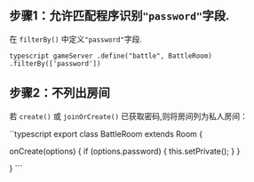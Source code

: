 ## 步骤1：允许匹配程序识别`"password"`字段.

在 `filterBy()` 中定义`"password"`字段.

```typescript gameServer .define("battle", BattleRoom) .filterBy(['password'])```


## 步骤2：不列出房间

若 `create()` 或 `joinOrCreate()` 已获取密码,则将房间列为私人房间：

``typescript export class BattleRoom extends Room {

  onCreate(options) { if (options.password) { this.setPrivate(); } }

} ```
